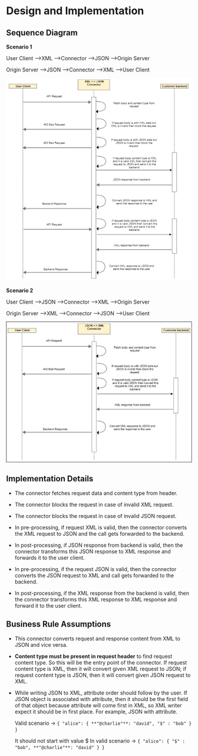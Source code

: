 ﻿---
sidebar_position: 3
---

# Design and Implementation

<head>
  <meta name="guidename" content="API Management"/>
  <meta name="context" content="GUID-99ee63e0-b443-4f4b-bc56-ff03873ad18e"/>
</head>

## Sequence Diagram
**Scenario 1** 

User Client -->XML -->Connector -->JSON -->Origin Server 

Origin Server -->JSON -->Connector -->XML -->User Client 

![ref1](../../../Images/jsonxform_sequencediagram.jpg)

**Scenario 2**

User Client -->JSON -->Connector -->XML -->Origin Server 

Origin Server -->XML -->Connector -->JSON -->User Client 

![ref1](../../../Images/jsontoxml_connector.jpg)

## Implementation Details

- The connector fetches request data and content type from header.

- The connector blocks the request in case of invalid XML request. 

- The connector blocks the request in case of invalid JSON request.

- In pre-processing, if request XML is valid, then the connector converts the XML request to JSON and the call gets forwarded to the backend. 

- In post-processing, if JSON response from backend is valid, then the connector transforms this JSON response to XML response and forwards it to the user client. 

- In pre-processing, if the request JSON is valid, then the connector converts the JSON request to XML and call gets forwarded to the backend. 

- In post-processing, if the XML response from the backend is valid, then the connector transforms this XML response to XML response and forward it to the user client. 

## Business Rule Assumptions

- This connector converts request and response content from XML to JSON and vice versa. 

- **Content type must be present in request header** to find request content type. So this will be the entry point of the connector. If request content type is XML, then it will convert given XML request to JSON; if request content type is JSON, then it will convert given JSON request to XML. 

- While writing JSON to XML, attribute order should follow by the user. If JSON object is associated with attribute, then it should be the first field of that object because attribute will come first in XML, so XML writer expect it should be in first place. For example, JSON with attribute. 


  Valid scenario → `{ "alice": { **"@charlie"**: "david", "$" : "bob" } }`

  It should not start with value \$ In valid scenario → `{ "alice": { "$" : "bob", **"@charlie"**: "david" } }`


